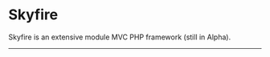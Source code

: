 # Skyfire

Skyfire is an extensive module MVC PHP framework (still in Alpha).

----------------------------